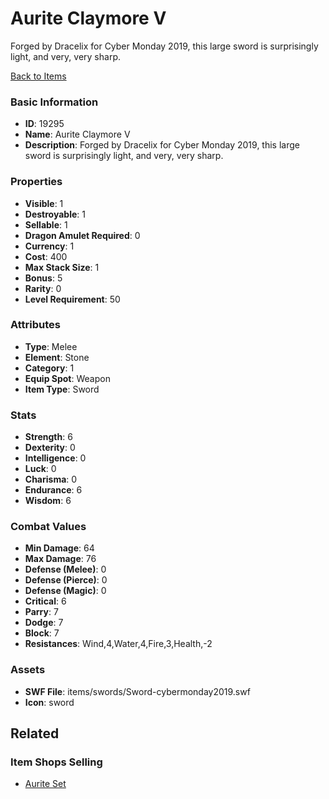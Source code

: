 # Aurite Claymore V

Forged by Dracelix for Cyber Monday 2019, this large sword is surprisingly light, and very, very sharp.

[Back to Items](../items.md)

### Basic Information

- **ID**: 19295
- **Name**: Aurite Claymore V
- **Description**: Forged by Dracelix for Cyber Monday 2019, this large sword is surprisingly light, and very, very sharp.

### Properties

- **Visible**: 1
- **Destroyable**: 1
- **Sellable**: 1
- **Dragon Amulet Required**: 0
- **Currency**: 1
- **Cost**: 400
- **Max Stack Size**: 1
- **Bonus**: 5
- **Rarity**: 0
- **Level Requirement**: 50

### Attributes

- **Type**: Melee
- **Element**: Stone
- **Category**: 1
- **Equip Spot**: Weapon
- **Item Type**: Sword

### Stats

- **Strength**: 6
- **Dexterity**: 0
- **Intelligence**: 0
- **Luck**: 0
- **Charisma**: 0
- **Endurance**: 6
- **Wisdom**: 6

### Combat Values

- **Min Damage**: 64
- **Max Damage**: 76
- **Defense (Melee)**: 0
- **Defense (Pierce)**: 0
- **Defense (Magic)**: 0
- **Critical**: 6
- **Parry**: 7
- **Dodge**: 7
- **Block**: 7
- **Resistances**: Wind,4,Water,4,Fire,3,Health,-2

### Assets

- **SWF File**: items/swords/Sword-cybermonday2019.swf
- **Icon**: sword

## Related

### Item Shops Selling

- [Aurite Set](../item-shops/649-aurite-set.md)

